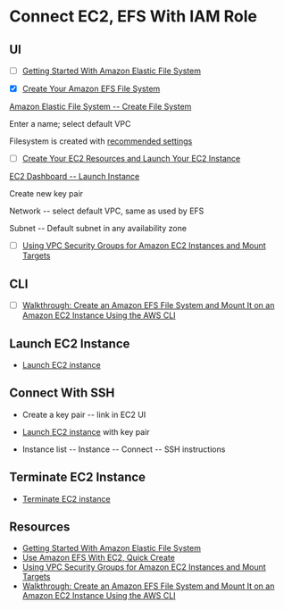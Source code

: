 # Connect EC2, EFS With IAM Role

## UI

- [ ] [Getting Started With Amazon Elastic File System](https://docs.aws.amazon.com/efs/latest/ug/getting-started.html)

- [x] [Create Your Amazon EFS File System](https://docs.aws.amazon.com/efs/latest/ug/gs-step-two-create-efs-resources.html)

[Amazon Elastic File System -- Create File System](https://console.aws.amazon.com/efs/)

Enter a name; select default VPC

Filesystem is created with [recommended settings](https://docs.aws.amazon.com/efs/latest/ug/gs-step-two-create-efs-resources.html)
  
- [ ] [Create Your EC2 Resources and Launch Your EC2 Instance](https://docs.aws.amazon.com/efs/latest/ug/gs-step-one-create-ec2-resources.html)

[EC2 Dashboard -- Launch Instance](https://eu-north-1.console.aws.amazon.com/ec2/home?region=eu-north-1#LaunchInstances:)

Create new key pair

Network -- select default VPC, same as used by EFS

Subnet -- Default subnet in any availability zone

- [ ] [Using VPC Security Groups for Amazon EC2 Instances and Mount Targets](https://docs.aws.amazon.com/efs/latest/ug/network-access.html)

## CLI

- [ ] [Walkthrough: Create an Amazon EFS File System and Mount It on an Amazon EC2 Instance Using the AWS CLI](https://docs.aws.amazon.com/efs/latest/ug/wt1-getting-started.html)

## Launch EC2 Instance

- [Launch EC2 instance](https://eu-north-1.console.aws.amazon.com/ec2/home?region=eu-north-1#Home:)

## Connect With SSH

- Create a key pair -- link in EC2 UI

- [Launch EC2 instance](https://eu-north-1.console.aws.amazon.com/ec2/home?region=eu-north-1#Home:) with key pair

- Instance list -- Instance -- Connect -- SSH instructions

## Terminate EC2 Instance

- [Terminate EC2 instance](https://eu-north-1.console.aws.amazon.com/ec2/home?region=eu-north-1#Home:)

## Resources

- [Getting Started With Amazon Elastic File System](https://docs.aws.amazon.com/efs/latest/ug/getting-started.html)
- [Use Amazon EFS With EC2, Quick Create](https://docs.aws.amazon.com/AWSEC2/latest/UserGuide/AmazonEFS.html)
- [Using VPC Security Groups for Amazon EC2 Instances and Mount Targets](https://docs.aws.amazon.com/efs/latest/ug/network-access.html)
- [Walkthrough: Create an Amazon EFS File System and Mount It on an Amazon EC2 Instance Using the AWS CLI](https://docs.aws.amazon.com/efs/latest/ug/wt1-getting-started.html)
